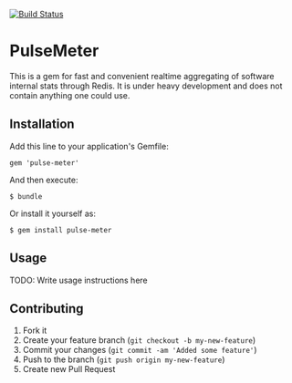 [![Build Status](https://secure.travis-ci.org/savonarola/pulse-meter.png)](http://travis-ci.org/savonarola/pulse-meter)

# PulseMeter

This is a gem for fast and convenient realtime aggregating of software internal stats through Redis. It is under heavy development and does not contain anything one could use. 

## Installation

Add this line to your application's Gemfile:

    gem 'pulse-meter'

And then execute:

    $ bundle

Or install it yourself as:

    $ gem install pulse-meter

## Usage

TODO: Write usage instructions here

## Contributing

1. Fork it
2. Create your feature branch (`git checkout -b my-new-feature`)
3. Commit your changes (`git commit -am 'Added some feature'`)
4. Push to the branch (`git push origin my-new-feature`)
5. Create new Pull Request
